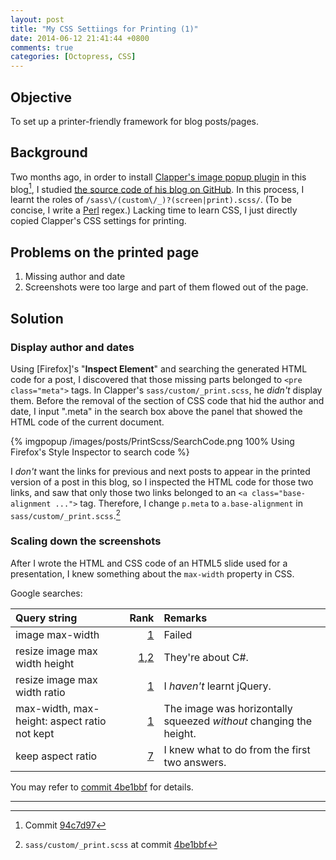 ```yaml
---
layout: post
title: "My CSS Settiings for Printing (1)"
date: 2014-06-12 21:41:44 +0800
comments: true
categories: [Octopress, CSS]
---
```


Objective
---

To set up a printer-friendly framework for blog posts/pages.

Background
---

Two months ago, in order to install [Clapper's image popup plugin][imgpopup] in this blog[^1], I studied [the source code of his blog on GitHub][BrizzledSrc].  In this process, I learnt the roles of `/sass\/(custom\/_)?(screen|print).scss/`.  (To be concise, I write a [Perl] regex.)  Lacking time to learn CSS, I just directly copied Clapper's CSS settings for printing.

Problems on the printed page
---

1. Missing author and date
2. Screenshots were too large and part of them flowed out of the page.

<!-- more -->
Solution
---

### Display author and dates

Using [Firefox]'s "**Inspect Element**" and searching the generated HTML code for a post, I discovered that those missing parts belonged to `<pre class="meta">` tags.  In Clapper's `sass/custom/_print.scss`, he *didn't* display them.  Before the removal of the section of CSS code that hid the author and date, I input ".meta" in the search box above the panel that showed the HTML code of the current document.

{% imgpopup /images/posts/PrintScss/SearchCode.png 100% Using Firefox's Style Inspector to search code %}

I *don't* want the links for previous and next posts to appear in the printed version of a post in this blog, so I inspected the HTML code for those two links, and saw that only those two links belonged to an `<a class="base-alignment ...">` tag.  Therefore, I change `p.meta` to `a.base-alignment` in `sass/custom/_print.scss`.[^2]

### Scaling down the screenshots

After I wrote the HTML and CSS code of an HTML5 slide used for a presentation, I knew something about the `max-width` property in CSS.

Google searches:

| Query string                                 | Rank              | Remarks                                                            |
| :------------------------------------------- | ----------------: | :----------------------------------------------------------------- |
| image max-width                              | [1][R1]           | Failed                                                             |
| resize image max width height                | [1][R2a],[2][R2b] | They're about C#.                                                  |
| resize image max width ratio                 | [1][R3]           | I *haven't* learnt jQuery.                                         |
| max-width, max-height: aspect ratio not kept | [1][R4]           | The image was horizontally squeezed *without* changing the height. |
| keep aspect ratio                            | [7][R5]           | I knew what to do from the first two answers.                      |

You may refer to [commit 4be1bbf][4be1bbf] for details.

---

[^1]: Commit [94c7d97]
[^2]: `sass/custom/_print.scss` at commit [4be1bbf]

[imgpopup]: http://brizzled.clapper.org/blog/2012/02/05/a-simple-octopress-image-popup-plugin/ "A Simple Octopress Image Popup Plugin"
[94c7d97]: https://github.com/VincentTam/vincenttam.github.io/commit/94c7d97
[BrizzledSrc]: https://github.com/bmc/brizzled/
[Perl]: http://www.perl.org/ "The Perl Programming Language"
[4be1bbf]: https://github.com/VincentTam/vincenttam.github.io/commit/650c711a68c847b49b3beb96769380f4b2c878f7#diff-2
[R1]: http://stackoverflow.com/a/11079048 "How to set max width of an image in CSS"
[R2a]: http://stackoverflow.com/questions/6501797/ "Resize image proportionally with MaxHeight and MaxWidth constraints"
[R2b]: http://www.microtuts.com/c-resize-an-image-proportionally-specify-max-widthheight/ "C#: Resize an image proportionally (specify max width/height)"
[R3]: http://stackoverflow.com/questions/3971841/ "How to resize images proportionally / keeping the aspect ratio?"
[R4]: http://stackoverflow.com/questions/12991351/ "CSS force image resize and keep aspect ratio"
[R5]: http://stackoverflow.com/questions/757782/ "How to preserve aspect ratio when scaling image using one (CSS) dimension in IE6?"
[4be1bbf]: https://github.com/VincentTam/vincenttam.github.io/commit/4be1bbf
